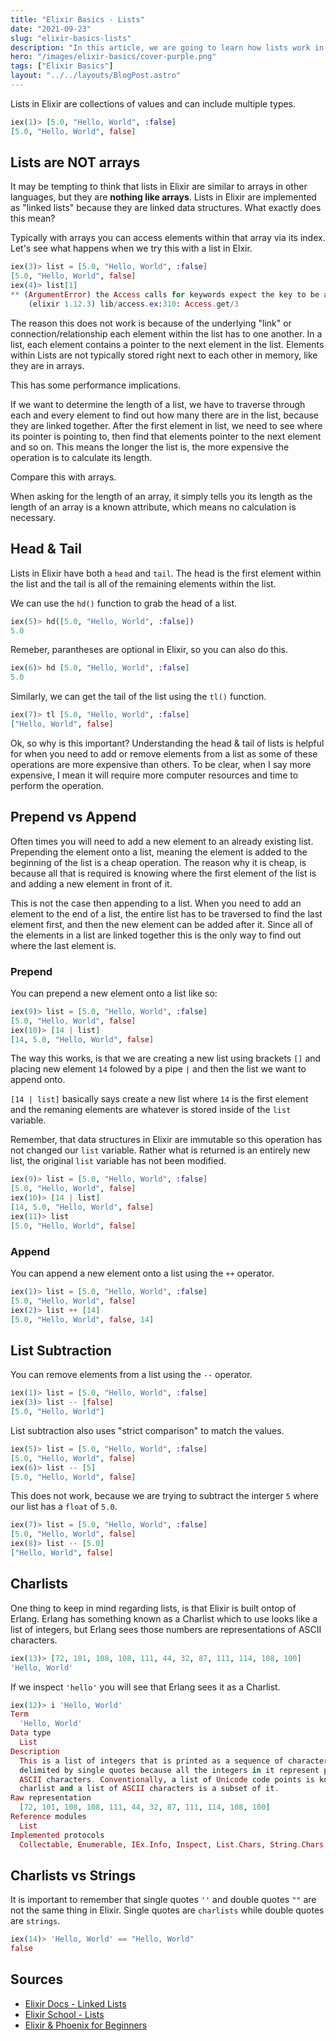 ```yaml
---
title: "Elixir Basics - Lists"
date: "2021-09-23"
slug: "elixir-basics-lists"
description: "In this article, we are going to learn how lists work in Elixir."
hero: "/images/elixir-basics/cover-purple.png"
tags: ["Elixir Basics"]
layout: "../../layouts/BlogPost.astro"
---
```


Lists in Elixir are collections of values and can include multiple types.

```elixir
iex(1)> [5.0, "Hello, World", :false]
[5.0, "Hello, World", false]
```

## Lists are NOT arrays

It may be tempting to think that lists in Elixir are similar to arrays in other languages, but they are **nothing like arrays**. Lists in Elixir are implemented as "linked lists" because they are linked data structures. What exactly does this mean?

Typically with arrays you can access elements within that array via its index. Let's see what happens when we try this with a list in Elxir.

```elixir
iex(3)> list = [5.0, "Hello, World", :false]
[5.0, "Hello, World", false]
iex(4)> list[1]
** (ArgumentError) the Access calls for keywords expect the key to be an atom, got: 1
    (elixir 1.12.3) lib/access.ex:310: Access.get/3
```

The reason this does not work is because of the underlying "link" or connection/relationship each element within the list has to one another. In a list, each element contains a pointer to the next element in the list. Elements within Lists are not typically stored right next to each other in memory, like they are in arrays.

This has some performance implications.

If we want to determine the length of a list, we have to traverse through each and every element to find out how many there are in the list, because they are linked together. After the first element in list, we need to see where its pointer is pointing to, then find that elements pointer to the next element and so on. This means the longer the list is, the more expensive the operation is to calculate its length.

Compare this with arrays.

When asking for the length of an array, it simply tells you its length as the length of an array is a known attribute, which means no calculation is necessary.

## Head & Tail

Lists in Elixir have both a `head` and `tail`. The head is the first element within the list and the tail is all of the remaining elements within the list.

We can use the `hd()` function to grab the head of a list.

```elixir
iex(5)> hd([5.0, "Hello, World", :false])
5.0
```

Remeber, parantheses are optional in Elixir, so you can also do this.

```elixir
iex(6)> hd [5.0, "Hello, World", :false]
5.0
```

Similarly, we can get the tail of the list using the `tl()` function.

```elixir
iex(7)> tl [5.0, "Hello, World", :false]
["Hello, World", false]
```

Ok, so why is this important? Understanding the head & tail of lists is helpful for when you need to add or remove elements from a list as some of these operations are more expensive than others. To be clear, when I say more expensive, I mean it will require more computer resources and time to perform the operation.

## Prepend vs Append

Often times you will need to add a new element to an already existing list. Prepending the element onto a list, meaning the element is added to the beginning of the list is a cheap operation. The reason why it is cheap, is because all that is required is knowing where the first element of the list is and adding a new element in front of it.

This is not the case then appending to a list. When you need to add an element to the end of a list, the entire list has to be traversed to find the last element first, and then the new element can be added after it. Since all of the elements in a list are linked together this is the only way to find out where the last element is.

### Prepend

You can prepend a new element onto a list like so:

```elixir
iex(9)> list = [5.0, "Hello, World", :false]
[5.0, "Hello, World", false]
iex(10)> [14 | list]
[14, 5.0, "Hello, World", false]
```

The way this works, is that we are creating a new list using brackets `[]` and placing new element `14` folowed by a pipe `|` and then the list we want to append onto.

`[14 | list]` basically says create a new list where `14` is the first element and the remaning elements are whatever is stored inside of the `list` variable.

Remember, that data structures in Elixir are immutable so this operation has not changed our `list` variable. Rather what is returned is an entirely new list, the original `list` variable has not been modified.

```elixir
iex(9)> list = [5.0, "Hello, World", :false]
[5.0, "Hello, World", false]
iex(10)> [14 | list]
[14, 5.0, "Hello, World", false]
iex(11)> list
[5.0, "Hello, World", false]
```

### Append

You can append a new element onto a list using the `++` operator.

```elixir
iex(1)> list = [5.0, "Hello, World", :false]
[5.0, "Hello, World", false]
iex(2)> list ++ [14]
[5.0, "Hello, World", false, 14]
```

## List Subtraction

You can remove elements from a list using the `--` operator.

```elixir
iex(1)> list = [5.0, "Hello, World", :false]
iex(3)> list -- [false]
[5.0, "Hello, World"]
```

List subtraction also uses "strict comparison" to match the values.

```elixir
iex(5)> list = [5.0, "Hello, World", :false]
[5.0, "Hello, World", false]
iex(6)> list -- [5]
[5.0, "Hello, World", false]
```

This does not work, because we are trying to subtract the interger `5` where our list has a `float` of `5.0`.

```elixir
iex(7)> list = [5.0, "Hello, World", :false]
[5.0, "Hello, World", false]
iex(8)> list -- [5.0]
["Hello, World", false]
```

## Charlists

One thing to keep in mind regarding lists, is that Elixir is built ontop of Erlang. Erlang has something known as a Charlist which to use looks like a list of integers, but Erlang sees those numbers are representations of ASCII characters.

```elixir
iex(13)> [72, 101, 108, 108, 111, 44, 32, 87, 111, 114, 108, 100]
'Hello, World'
```

If we inspect `'hello'` you will see that Erlang sees it as a Charlist.

```elixir
iex(12)> i 'Hello, World'
Term
  'Hello, World'
Data type
  List
Description
  This is a list of integers that is printed as a sequence of characters
  delimited by single quotes because all the integers in it represent printable
  ASCII characters. Conventionally, a list of Unicode code points is known as a
  charlist and a list of ASCII characters is a subset of it.
Raw representation
  [72, 101, 108, 108, 111, 44, 32, 87, 111, 114, 108, 100]
Reference modules
  List
Implemented protocols
  Collectable, Enumerable, IEx.Info, Inspect, List.Chars, String.Chars
```

## Charlists vs Strings

It is important to remember that single quotes `''` and double quotes `""` are not the same thing in Elixir. Single quotes are `charlists` while double quotes are `strings`.

```elixir
iex(14)> 'Hello, World' == "Hello, World"
false
```

## Sources

- [Elixir Docs - Linked Lists](https://elixir-lang.org/getting-started/basic-types.html#linked-lists)
- [Elixir School - Lists](https://elixirschool.com/en/lessons/basics/collections/#lists)
- [Elixir & Phoenix for Beginners](https://www.knowthen.com/elixir-and-phoenix-for-beginners)
